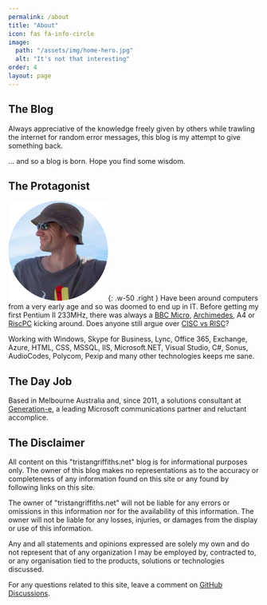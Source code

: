 ```yaml
---
permalink: /about
title: "About"
icon: fas fa-info-circle
image:
  path: "/assets/img/home-hero.jpg"
  alt: "It's not that interesting"
order: 4
layout: page
---
```


## The Blog

Always appreciative of the knowledge freely given by others while trawling the internet for random error messages, this blog is my attempt to give something back.

... and so a blog is born. Hope you find some wisdom.

## The Protagonist

![Me](/assets/img/selfie.png){: .w-50 .right }
Have been around computers from a very early age and so was doomed to end up in IT. Before getting my first Pentium II 233MHz, there was always a [BBC Micro](https://en.wikipedia.org/wiki/BBC_Micro), [Archimedes](https://en.wikipedia.org/wiki/Acorn_Archimedes), A4 or [RiscPC](https://en.wikipedia.org/wiki/RiscPC) kicking around. Does anyone still argue over [CISC vs RISC](https://www.google.com.au/search?q=cisc+vs+risc)?

Working with Windows, Skype for Business, Lync, Office 365, Exchange, Azure, HTML, CSS, MSSQL, IIS, Microsoft.NET, Visual Studio, C#, Sonus, AudioCodes, Polycom, Pexip and many other technologies keeps me sane.

## The Day Job

Based in Melbourne Australia and, since 2011, a solutions consultant at [Generation-e](https://www.generation-e.com.au/), a leading Microsoft communications partner and reluctant accomplice.

## The Disclaimer

All content on this "tristangriffiths.net" blog is for informational purposes only. The owner of this blog makes no representations as to the accuracy or completeness of any information found on this site or any found by following links on this site.

The owner of "tristangriffiths.net" will not be liable for any errors or omissions in this information nor for the availability of this information. The owner will not be liable for any losses, injuries, or damages from the display or use of this information.

Any and all statements and opinions expressed are solely my own and do not represent that of any organization I may be employed by, contracted to, or any organisation tied to the products, solutions or technologies discussed.

For any questions related to this site, leave a comment on [GitHub Discussions](https://github.com/monkeyatcomputer/monkeyatcomputer.github.io/discussions).